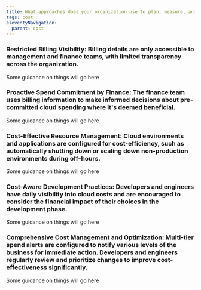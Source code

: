 ```yaml
---
title: What approaches does your organization use to plan, measure, and optimize cloud spending?
tags: cost
eleventyNavigation:
  parent: cost
---
```


### **Restricted Billing Visibility:** Billing details are only accessible to management and finance teams, with limited transparency across the organization.

Some guidance on things will go here

### **Proactive Spend Commitment by Finance:** The finance team uses billing information to make informed decisions about pre-committed cloud spending where it's deemed beneficial.

Some guidance on things will go here

### **Cost-Effective Resource Management:** Cloud environments and applications are configured for cost-efficiency, such as automatically shutting down or scaling down non-production environments during off-hours.

Some guidance on things will go here

### **Cost-Aware Development Practices:** Developers and engineers have daily visibility into cloud costs and are encouraged to consider the financial impact of their choices in the development phase.

Some guidance on things will go here

### **Comprehensive Cost Management and Optimization:** Multi-tier spend alerts are configured to notify various levels of the business for immediate action. Developers and engineers regularly review and prioritize changes to improve cost-effectiveness significantly.

Some guidance on things will go here
